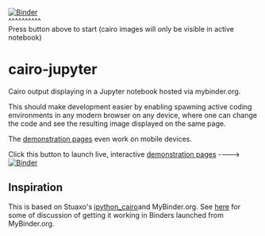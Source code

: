 [![Binder](http://mybinder.org/badge.svg)](http://mybinder.org/repo/fomightez/cairo-jupyter)  
^^^^^^^^^^  
Press button above to start (cairo images will only be visible in active notebook)


# cairo-jupyter

Cairo output displaying in a Jupyter notebook hosted via mybinder.org.

This should make development easier by enabling spawning active coding environments in any modern browser on any device, where one can change the code and see the resulting image displayed on the same page.

The [demonstration pages](http://mybinder.org/repo/fomightez/cairo-jupyter) even work on mobile devices.

Click this button to launch live, interactive [demonstration pages](http://mybinder.org/repo/fomightez/cairo-jupyter) ----> [![Binder](http://mybinder.org/badge.svg)](http://mybinder.org/repo/fomightez/cairo-jupyter)  

## Inspiration

This is based on Stuaxo's [ipython_cairo](https://github.com/stuaxo/ipython_cairo)and MyBinder.org. See [here](https://github.com/stuaxo/ipython_cairo/issues/4#issuecomment-355009047) for some of discussion of getting it working in Binders launched from MyBinder.org.
